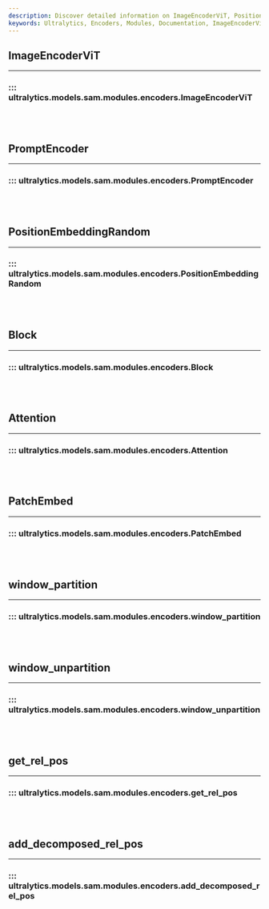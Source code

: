 ```yaml
---
description: Discover detailed information on ImageEncoderViT, PositionEmbeddingRandom, Attention, window_partition, get_rel_pos and more in Ultralytics models encoders documentation.
keywords: Ultralytics, Encoders, Modules, Documentation, ImageEncoderViT, PositionEmbeddingRandom, Attention, window_partition, get_rel_pos
---
```


## ImageEncoderViT
---
### ::: ultralytics.models.sam.modules.encoders.ImageEncoderViT
<br><br>

## PromptEncoder
---
### ::: ultralytics.models.sam.modules.encoders.PromptEncoder
<br><br>

## PositionEmbeddingRandom
---
### ::: ultralytics.models.sam.modules.encoders.PositionEmbeddingRandom
<br><br>

## Block
---
### ::: ultralytics.models.sam.modules.encoders.Block
<br><br>

## Attention
---
### ::: ultralytics.models.sam.modules.encoders.Attention
<br><br>

## PatchEmbed
---
### ::: ultralytics.models.sam.modules.encoders.PatchEmbed
<br><br>

## window_partition
---
### ::: ultralytics.models.sam.modules.encoders.window_partition
<br><br>

## window_unpartition
---
### ::: ultralytics.models.sam.modules.encoders.window_unpartition
<br><br>

## get_rel_pos
---
### ::: ultralytics.models.sam.modules.encoders.get_rel_pos
<br><br>

## add_decomposed_rel_pos
---
### ::: ultralytics.models.sam.modules.encoders.add_decomposed_rel_pos
<br><br>